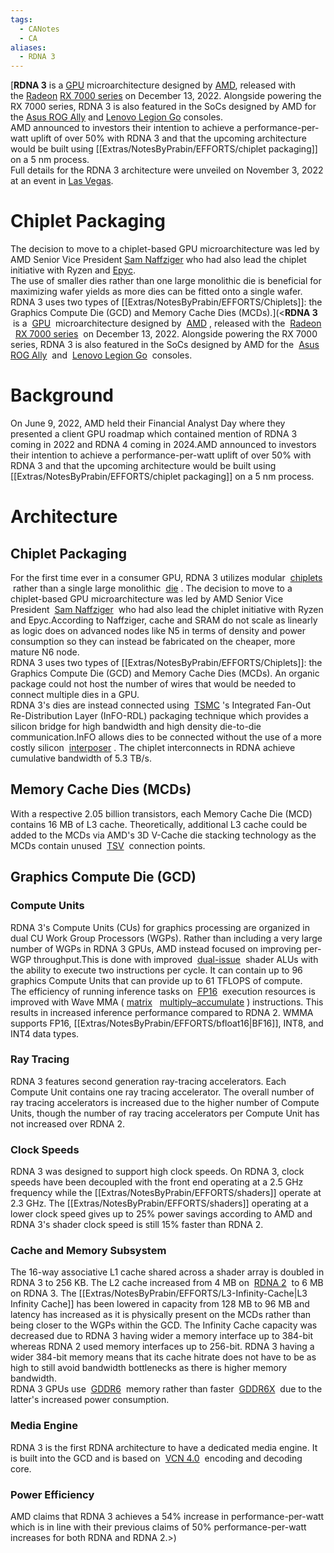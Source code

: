 ```yaml
---
tags:
  - CANotes
  - CA
aliases:
  - RDNA 3
---
```


[**RDNA 3** is a [GPU](https://en.wikipedia.org/wiki/Graphics_processing_unit "Graphics processing unit") microarchitecture designed by [AMD](https://en.wikipedia.org/wiki/AMD "AMD"), released with the [Radeon](https://en.wikipedia.org/wiki/Radeon "Radeon") [RX 7000 series](https://en.wikipedia.org/wiki/Radeon_RX_7000_series "Radeon RX 7000 series") on December 13, 2022. Alongside powering the RX 7000 series, RDNA 3 is also featured in the SoCs designed by AMD for the [Asus ROG Ally](https://en.wikipedia.org/wiki/Asus_ROG_Ally "Asus ROG Ally") and [Lenovo Legion Go](https://en.wikipedia.org/wiki/Lenovo_Legion "Lenovo Legion") consoles.  
AMD announced to investors their intention to achieve a performance-per-watt uplift of over 50% with RDNA 3 and that the upcoming architecture would be built using [[Extras/NotesByPrabin/EFFORTS/chiplet packaging]] on a 5 nm process.  
Full details for the RDNA 3 architecture were unveiled on November 3, 2022 at an event in [Las Vegas](https://en.wikipedia.org/wiki/Las_Vegas "Las Vegas").

# Chiplet Packaging

The decision to move to a chiplet-based GPU microarchitecture was led by AMD Senior Vice President [Sam Naffziger](https://en.wikipedia.org/wiki/Sam_Naffziger "Sam Naffziger") who had also lead the chiplet initiative with Ryzen and [Epyc](https://www.amd.com/en/products/processors/server/epyc.html).  
The use of smaller dies rather than one large monolithic die is beneficial for maximizing wafer yields as more dies can be fitted onto a single wafer. RDNA 3 uses two types of [[Extras/NotesByPrabin/EFFORTS/Chiplets]]: the Graphics Compute Die (GCD) and Memory Cache Dies (MCDs).](<**RDNA 3**  is a  [GPU](https://en.wikipedia.org/wiki/Graphics_processing_unit)  microarchitecture designed by  [AMD](https://en.wikipedia.org/wiki/AMD) , released with the  [Radeon](https://en.wikipedia.org/wiki/Radeon)   [RX 7000 series](https://en.wikipedia.org/wiki/Radeon_RX_7000_series)  on December 13, 2022. Alongside powering the RX 7000 series, RDNA 3 is also featured in the SoCs designed by AMD for the  [Asus ROG Ally](https://en.wikipedia.org/wiki/Asus_ROG_Ally)  and  [Lenovo Legion Go](https://en.wikipedia.org/wiki/Lenovo_Legion)  consoles.

# Background

On June 9, 2022, AMD held their Financial Analyst Day where they presented a client GPU roadmap which contained mention of RDNA 3 coming in 2022 and RDNA 4 coming in 2024.AMD announced to investors their intention to achieve a performance-per-watt uplift of over 50% with RDNA 3 and that the upcoming architecture would be built using [[Extras/NotesByPrabin/EFFORTS/chiplet packaging]] on a 5 nm process.

# Architecture

## Chiplet Packaging

For the first time ever in a consumer GPU, RDNA 3 utilizes modular  [chiplets](https://en.wikipedia.org/wiki/Multi-chip_module)  rather than a single large monolithic  [die](https://en.wikipedia.org/wiki/Die_(integrated_circuit)) . The decision to move to a chiplet-based GPU microarchitecture was led by AMD Senior Vice President  [Sam Naffziger](https://en.wikipedia.org/wiki/Sam_Naffziger)  who had also lead the chiplet initiative with Ryzen and Epyc.According to Naffziger, cache and SRAM do not scale as linearly as logic does on advanced nodes like N5 in terms of density and power consumption so they can instead be fabricated on the cheaper, more mature N6 node.  
RDNA 3 uses two types of [[Extras/NotesByPrabin/EFFORTS/Chiplets]]: the Graphics Compute Die (GCD) and Memory Cache Dies (MCDs). An organic package could not host the number of wires that would be needed to connect multiple dies in a GPU.  
RDNA 3's dies are instead connected using  [TSMC](https://en.wikipedia.org/wiki/TSMC) 's Integrated Fan-Out Re-Distribution Layer (InFO-RDL) packaging technique which provides a silicon bridge for high bandwidth and high density die-to-die communication.InFO allows dies to be connected without the use of a more costly silicon  [interposer](https://en.wikipedia.org/wiki/Interposer) . The chiplet interconnects in RDNA achieve cumulative bandwidth of 5.3 TB/s.

## Memory Cache Dies (MCDs)

With a respective 2.05 billion transistors, each Memory Cache Die (MCD) contains 16 MB of L3 cache. Theoretically, additional L3 cache could be added to the MCDs via AMD's 3D V-Cache die stacking technology as the MCDs contain unused  [TSV](https://en.wikipedia.org/wiki/Through-silicon_via)  connection points.

## Graphics Compute Die (GCD)

### Compute Units

RDNA 3's Compute Units (CUs) for graphics processing are organized in dual CU Work Group Processors (WGPs). Rather than including a very large number of WGPs in RDNA 3 GPUs, AMD instead focused on improving per-WGP throughput.This is done with improved  [dual-issue](https://en.wikipedia.org/wiki/Superscalar_processor)  shader ALUs with the ability to execute two instructions per cycle. It can contain up to 96 graphics Compute Units that can provide up to 61 TFLOPS of compute.  
The efficiency of running inference tasks on  [FP16](https://en.wikipedia.org/wiki/Half-precision_floating-point_format)  execution resources is improved with Wave MMA ( [matrix](https://en.wikipedia.org/wiki/Matrix_multiplication)   [multiply–accumulate](https://en.wikipedia.org/wiki/Multiply%E2%80%93accumulate_operation) ) instructions. This results in increased inference performance compared to RDNA 2. WMMA supports FP16, [[Extras/NotesByPrabin/EFFORTS/bfloat16|BF16]], INT8, and INT4 data types.

### Ray Tracing

RDNA 3 features second generation ray-tracing accelerators. Each Compute Unit contains one ray tracing accelerator. The overall number of ray tracing accelerators is increased due to the higher number of Compute Units, though the number of ray tracing accelerators per Compute Unit has not increased over RDNA 2.

### Clock Speeds

RDNA 3 was designed to support high clock speeds. On RDNA 3, clock speeds have been decoupled with the front end operating at a 2.5 GHz frequency while the [[Extras/NotesByPrabin/EFFORTS/shaders]] operate at 2.3 GHz. The [[Extras/NotesByPrabin/EFFORTS/shaders]] operating at a lower clock speed gives up to 25% power savings according to AMD and RDNA 3's shader clock speed is still 15% faster than RDNA 2.

### Cache and Memory Subsystem

The 16-way associative L1 cache shared across a shader array is doubled in RDNA 3 to 256 KB. The L2 cache increased from 4 MB on  [RDNA 2](https://en.wikipedia.org/wiki/RDNA_2)  to 6 MB on RDNA 3. The [[Extras/NotesByPrabin/EFFORTS/L3-Infinity-Cache|L3 Infinity Cache]] has been lowered in capacity from 128 MB to 96 MB and latency has increased as it is physically present on the MCDs rather than being closer to the WGPs within the GCD. The Infinity Cache capacity was decreased due to RDNA 3 having wider a memory interface up to 384-bit whereas RDNA 2 used memory interfaces up to 256-bit. RDNA 3 having a wider 384-bit memory means that its cache hitrate does not have to be as high to still avoid bandwidth bottlenecks as there is higher memory bandwidth.  
RDNA 3 GPUs use  [GDDR6](https://en.wikipedia.org/wiki/GDDR6_SDRAM)  memory rather than faster  [GDDR6X](https://en.wikipedia.org/wiki/GDDR6X_SDRAM)  due to the latter's increased power consumption.

### Media Engine

RDNA 3 is the first RDNA architecture to have a dedicated media engine. It is built into the GCD and is based on  [VCN 4.0](https://en.wikipedia.org/wiki/Video_Core_Next)  encoding and decoding core.

### Power Efficiency

AMD claims that RDNA 3 achieves a 54% increase in performance-per-watt which is in line with their previous claims of 50% performance-per-watt increases for both RDNA and RDNA 2.>)
